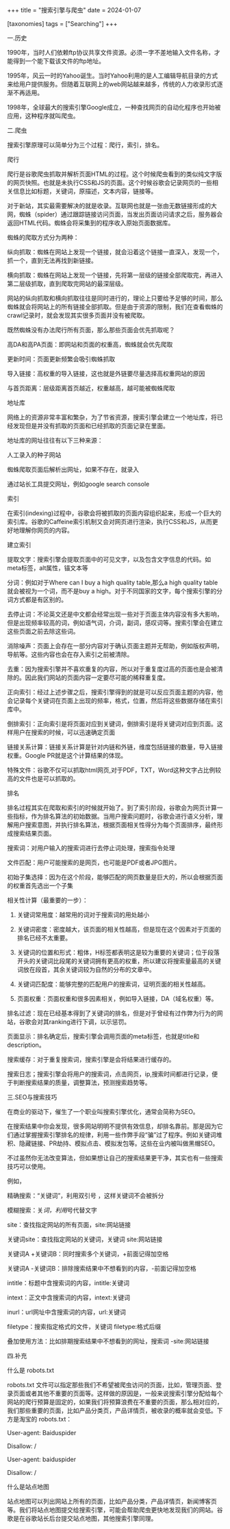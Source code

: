 +++
title = "搜索引擎与爬虫"
date = 2024-01-07

[taxonomies]
tags = ["Searching"]
+++



一.历史

1990年，当时人们依赖ftp协议共享文件资源。必须一字不差地输入文件名称，才能得到一个能下载该文件的ftp地址。

1995年，风云一时的Yahoo诞生。当时Yahoo利用的是人工编辑导航目录的方式来给用户提供服务。但随着互联网上的web网站越来越多，传统的人力收录形式逐渐不再适用。

1998年，全球最大的搜索引擎Google成立，一种查找网页的自动化程序也开始被应用，这种程序就叫爬虫。
<!-- more -->
二.爬虫

搜索引擎原理可以简单分为三个过程：爬行，索引，排名。

爬行

爬行是谷歌爬虫抓取并解析页面HTML的过程。这个时候爬虫看到的类似纯文字版的网页快照。也就是未执行CSS和JS的页面。这个时候谷歌会记录网页的一些相关信息比如标题，关键词，原描述，文本内容，链接等。

对于新站，其实最需要解决的就是收录。互联网也就是一张由无数链接形成的大网，蜘蛛（spider）通过跟踪链接访问页面，当发出页面访问请求之后，服务器会返回HTML代码。蜘蛛会将采集到的程序收入原始页面数据库。

蜘蛛的爬取方式分为两种：

纵向抓取：蜘蛛在网站上发现一个链接，就会沿着这个链接一直深入，发现一个，抓一个，直到无法再找到新链接。

横向抓取：蜘蛛在网站上发现一个链接，先将第一层级的链接全部爬取完，再进入第二层级抓取，直到爬取完网站的最深层级。

网站的纵向抓取和横向抓取往往是同时进行的，理论上只要给予足够的时间，那么蜘蛛就会将网站上的所有链接全部抓取。但是由于资源的限制，我们在查看蜘蛛的crawl记录时，就会发现其实很多页面并没有被爬取。

既然蜘蛛没有办法爬行所有页面，那么那些页面会优先抓取呢？

高DA和高PA页面：即网站和页面的权重高，蜘蛛就会优先爬取

更新时间：页面更新频繁会吸引蜘蛛抓取

导入链接：高权重的导入链接，这也就是外链要尽量选择高权重网站的原因

与首页距离：层级距离首页越近，权重越高，越可能被蜘蛛爬取

地址库

网络上的资源非常丰富和繁杂，为了节省资源，搜索引擎会建立一个地址库，将已经发现但是并没有抓取的页面和已经抓取的页面记录在里面。

地址库的网址往往有以下三种来源：

人工录入的种子网站

蜘蛛爬取页面后解析出网址，如果不存在，就录入

通过站长工具提交网址，例如google search console

索引

在索引(indexing)过程中，谷歌会将被抓取的页面内容组织起来，形成一个巨大的索引库。谷歌的Caffeine索引机制又会对网页进行渲染，执行CSS和JS，从而更好地理解你网页的内容。

建立索引

提取文字：搜索引擎会提取页面中的可见文字，以及包含文字信息的代码。如meta标签，alt属性，锚文本等

分词：例如对于Where can I buy a high quality table,那么a high quality table就会被视为一个词，而不是buy a high。对于不同国家的文字，每个搜索引擎的分词方式都是有区别的。

去停止词：不论英文还是中文都会经常出现一些对于页面主体内容没有多大影响，但是出现频率较高的词，例如语气词，介词，副词，感叹词等。搜索引擎会在建立这些页面之前去除这些词。

消除噪声：页面上会存在一部分内容对于确认页面主题并无帮助，例如版权声明，导航等。这些内容也会在存入索引之前被清除。

去重：因为搜索引擎并不喜欢重复的内容，所以对于重复度过高的页面也是会被清除的。因此我们网站的页面内容一定要尽可能的稀释重复度。

正向索引：经过上述步骤之后，搜索引擎得到的就是可以反应页面主题的内容，他会记录每个关键词在页面上出现的频率，格式，位置，然后将这些数据存储在索引库中。

倒排索引：正向索引是将页面对应到关键词，倒排索引是将关键词对应到页面。这样用户在搜索的时候，可以迅速确定页面

链接关系计算：链接关系计算是针对内链和外链，维度包括链接的数量，导入链接权重。Google PR就是这个计算结果的体现。

特殊文件：谷歌不仅可以抓取html网页,对于PDF，TXT，Word这种文字占比例较高的文件也是可以抓取的。

排名

排名过程其实在爬取和索引的时候就开始了。到了索引阶段，谷歌会为网页计算一些指标，作为排名算法的初始数据。当用户搜索问题时，谷歌会进行语义分析，理解用户搜索意图，并执行排名算法，根据页面相关性得分为每个页面排序，最终形成搜索结果页面。

搜索词：对用户输入的搜索词进行去停止词处理，搜索指令处理

文件匹配：用户可能搜索的是网页，也可能是PDF或者JPG图片。

初始子集选择：因为在这个阶段，能够匹配的网页数量是巨大的，所以会根据页面的权重首先选出一个子集

相关性计算（最重要的一步）：

1. 关键词常用度：越常用的词对于搜索词的用处越小

2. 关键词密度：密度越大，该页面的相关性越高，但是现在这个因素对于页面的排名已经不太重要。

3. 关键词的位置和形式：粗体，H标签都表明这是较为重要的关键词；位于段落开头的关键词比段尾的关键词拥有更高的权重，所以建议将搜索量最高的关键词放在段首，其余关键词较为自然的分布的文章中。

4. 关键词匹配度：能够完整的匹配用户的搜索词，证明页面的相关性越高。

5. 页面权重：页面权重和很多因素相关，例如导入链接，DA（域名权重）等。

排名过滤：现在已经基本得到了关键词的排名，但是对于曾经有过作弊为行为的网站，谷歌会对其ranking进行下调，以示惩罚。

页面显示：排名确定后，搜索引擎会调用页面的meta标签，也就是title和description。

搜索缓存：对于重复搜索词，搜索引擎是会将结果进行缓存的。

搜索日志；搜索引擎会将用户的搜索词，点击网页，ip,搜索时间都进行记录，便于判断搜索结果的质量，调整算法，预测搜索趋势等。

三.SEO与搜索技巧

在商业的驱动下，催生了一个职业叫搜索引擎优化，通常会简称为SEO。

在搜索结果中你会发现，很多网站明明不提供有效信息，却排名靠前。那是因为它们通过掌握搜索引擎排名的规律，利用一些作弊手段“骗”过了程序。例如关键词堆积、隐藏链接、PR劫持、模拟点击、模拟发包等。这些在业内被叫做黑帽SEO。

不过虽然你无法改变算法，但如果想让自己的搜索结果更干净，其实也有一些搜索技巧可以使用。

例如，

精确搜索：“关键词”，利用双引号 ，这样关键词不会被拆分

模糊搜索：关*词，利用*号代替文字

site：查找指定网站的所有页面，site:网站链接

关键词site：查找指定网站的关键词，关键词 site:网站链接

关键词A +关键词B：同时搜索多个关键词，+前面记得加空格

关键词A -关键词B：排除搜索结果中不想看到的内容，-前面记得加空格

intitle：标题中含搜索词的内容，intitle:关键词

intext：正文中含搜索词的内容，intext:关键词

inurl：url网址中含搜索词的内容，url:关键词

filetype：搜索指定格式的文件，关键词 filetype:格式后缀

叠加使用方法：比如排期搜索结果中不想看到的网址，搜索词 -site:网站链接

四.补充

什么是 robots.txt

robots.txt 文件可以指定那些我们不希望被爬虫访问的页面，比如，管理页面、登录页面或者其他不重要的页面等。这样做的原因是，一般来说搜索引擎分配给每个网站的爬行预算是固定的，如果我们将预算浪费在不重要的页面，那么相对应的，我们那些重要的页面，比如产品分类页，产品详情页，被收录的概率就会变低。下方是淘宝的 robots.txt：

User-agent: Baiduspider

Disallow: /

User-agent: baiduspider

Disallow: /

什么是站点地图

站点地图可以列出网站上所有的页面，比如产品分类，产品详情页，新闻博客页等。我们将站点地图提交给搜索引擎，可能会帮助爬虫更快地发现我们的网站。谷歌是在谷歌站长后台提交站点地图，其他搜索引擎同理。

